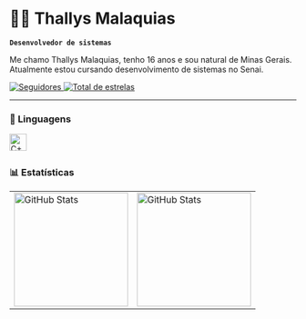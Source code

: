 # 👦🏽 Thallys Malaquias

**`Desenvolvedor de sistemas`**

Me chamo Thallys Malaquias, tenho 16 anos e sou natural de Minas Gerais. Atualmente estou cursando desenvolvimento de sistemas no Senai.
<p align="left"> 
    <a href="https://github.com/Thallys-San?tab=followers">
        <img 
            alt="Seguidores" 
            title="Me siga no GitHub" 
            src="https://custom-icon-badges.demolab.com/github/followers/Thallys-San?color=236ad3&labelColor=1155ba&style=for-the-badge&logo=github&label=Seguidores&logoColor=white"
        />
    </a>
    <a href="https://github.com/Thallys-San?tab=repositories&sort=stargazers">
        <img
            alt="Total de estrelas"
            title="Total de estrelas GitHub"
            src="https://custom-icon-badges.demolab.com/github/stars/Thallys-San?color=55960c&style=for-the-badge&labelColor=488207&logo=star&label=estrelas"
        />
    </a>
</p>




---

### 🤖 Linguagens

<img
    align="left"
    alt="C++"
    title="C++"
    width="30px"
    style="padding-right: 10px;"
    src="https://cdn.jsdelivr.net/gh/devicons/devicon@latest/icons/cplusplus/cplusplus-original.svg"
/>

<br/>
<br/>

### 📊 Estatísticas

<table border="0">
  <tr>
    <td>
      <img
        alt="GitHub Stats"
        height="200"
        src="https://github-readme-stats.vercel.app/api?username=Thallys-San&show_icons=true&theme=tokyonight&include_all_commits=true&locale=pt-br"
      />
    </td>
    <td>
      <img 
        alt="GitHub Stats" 
        height="200" 
        src="https://github-readme-stats.vercel.app/api/top-langs/?username=Thallys-San&theme=tokyonight&layout=compact&custom_title=Tecnologias&langs_count=9" 
      />
    </td>
  </tr>
</table>


    
</p>
